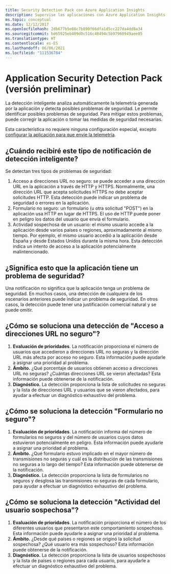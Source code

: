 ```yaml
---
title: Security Detection Pack con Azure Application Insights
description: Supervise las aplicaciones con Azure Application Insights y Detección inteligente para detectar posibles problemas de seguridad.
ms.topic: conceptual
ms.date: 12/12/2017
ms.openlocfilehash: 2db677b5e08c7b890f66dfa1d5cc227da4dd8a34
ms.sourcegitcommit: bd65925eb409d0c516c48494c5b97960949aee05
ms.translationtype: HT
ms.contentlocale: es-ES
ms.lasthandoff: 06/06/2021
ms.locfileid: "111536784"
---
```

# <a name="application-security-detection-pack-preview"></a>Application Security Detection Pack (versión preliminar)

La detección inteligente analiza automáticamente la telemetría generada por la aplicación y detecta posibles problemas de seguridad. Le permite identificar posibles problemas de seguridad. Para mitigar estos problemas, puede corregir la aplicación o tomar las medidas de seguridad necesarias.

Esta característica no requiere ninguna configuración especial, excepto [configurar la aplicación para que envíe la telemetría](./usage-overview.md).

## <a name="when-would-i-get-this-type-of-smart-detection-notification"></a>¿Cuándo recibiré este tipo de notificación de detección inteligente?
Se detectan tres tipos de problemas de seguridad:
1. Acceso a direcciones URL no seguro: se puede acceder a una dirección URL en la aplicación a través de HTTP y HTTPS. Normalmente, una dirección URL que acepta solicitudes HTTPS no debe aceptar solicitudes HTTP. Esta detección puede indicar un problema de seguridad o errores en la aplicación.
2. Formulario no seguro: un formulario (u otra solicitud "POST") en la aplicación usa HTTP en lugar de HTTPS. El uso de HTTP puede poner en peligro los datos del usuario que envía el formulario.
3. Actividad sospechosa de un usuario: el mismo usuario accede a la aplicación desde varios países o regiones, aproximadamente al mismo tiempo. Por ejemplo, el mismo usuario accedió a la aplicación desde España y desde Estados Unidos durante la misma hora. Esta detección indica un intento de acceso a la aplicación potencialmente malintencionado.

## <a name="does-my-app-definitely-have-a-security-issue"></a>¿Significa esto que la aplicación tiene un problema de seguridad?
Una notificación no significa que la aplicación tenga un problema de seguridad. En muchos casos, una detección de cualquiera de los escenarios anteriores puede indicar un problema de seguridad. En otros casos, la detección puede tener una justificación comercial natural y se puede omitir.

## <a name="how-do-i-fix-the-insecure-url-access-detection"></a>¿Cómo se soluciona una detección de "Acceso a direcciones URL no seguro"?
1. **Evaluación de prioridades**. La notificación proporciona el número de usuarios que accedieron a direcciones URL no seguras y la dirección URL más afecta por acceso no seguro. Esta información puede ayudarle a asignar una prioridad al problema.
3. **Ámbito.** ¿Qué porcentaje de usuarios obtienen acceso a direcciones URL no seguras? ¿Cuántas direcciones URL se vieron afectadas? Esta información puede obtenerse de la notificación.
4. **Diagnóstico.** La detección proporciona la lista de solicitudes no seguras y la lista de direcciones URL y usuarios que se vieron afectados, para ayudar a efectuar un diagnóstico exhaustivo del problema.

## <a name="how-do-i-fix-the-insecure-form-detection"></a>¿Cómo se soluciona la detección "Formulario no seguro"?
1. **Evaluación de prioridades**. La notificación informa del número de formularios no seguros y del número de usuarios cuyos datos estuvieron potencialmente en peligro. Esta información puede ayudarle a asignar una prioridad al problema.
2. **Ámbito.** ¿Qué formulario estuvo implicado en el mayor número de transmisiones no seguras y cuál es la distribución de las transmisiones no seguras a lo largo del tiempo? Esta información puede obtenerse de la notificación.
3. **Diagnóstico.** La detección proporciona la lista de formularios no seguros y desglosa las transmisiones no seguras de cada formulario, para ayudar a efectuar un diagnóstico exhaustivo del problema.

## <a name="how-do-i-fix-the-suspicious-user-activity-detection"></a>¿Cómo se soluciona la detección "Actividad del usuario sospechosa"?
1. **Evaluación de prioridades**. La notificación proporciona el número de los diferentes usuarios que presentaron este comportamiento sospechoso. Esta información puede ayudarle a asignar una prioridad al problema.
2. **Ámbito.** ¿Desde qué países o regiones se originó la solicitud sospechosa? ¿Qué usuario era más sospechoso? Esta información puede obtenerse de la notificación.
3. **Diagnóstico.** La detección proporciona la lista de usuarios sospechosos y la lista de países o regiones para cada usuario, para ayudarle a efectuar un diagnóstico exhaustivo del problema.
